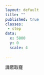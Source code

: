 ```yaml
---
layout: default
title: ""
published: true
classes:
 - step
data:
  x: 5000
  y: 0
  scale: 4

---
```


譁眾取寵

